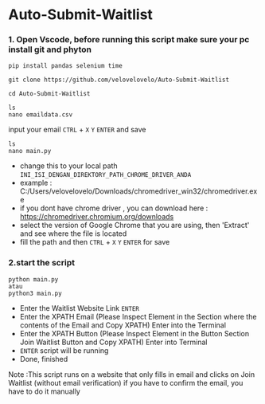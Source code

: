 # Auto-Submit-Waitlist

### 1. Open Vscode,  before running this script make sure your pc install git and phyton

```
pip install pandas selenium time
```

```
git clone https://github.com/velovelovelo/Auto-Submit-Waitlist
```
```
cd Auto-Submit-Waitlist
```
```
ls
nano emaildata.csv
```
input your email `CTRL` + `X` `Y` `ENTER` and save


```
ls
nano main.py
```
- change this to your local path `INI_ISI_DENGAN_DIREKTORY_PATH_CHROME_DRIVER_ANDA`
- example : C:/Users/velovelovelo/Downloads/chromedriver_win32/chromedriver.exe
- if you dont have chrome driver , you can download here : https://chromedriver.chromium.org/downloads
- select the  version of Google Chrome that you are using, then 'Extract' and see where the file is located
- fill the path and then `CTRL` + `X` `Y` `ENTER` for save


### 2.start the script

```
python main.py
atau
python3 main.py
```

- Enter the Waitlist Website Link `ENTER`
- Enter the XPATH Email (Please Inspect Element in the Section where the contents of the Email and Copy XPATH) Enter into the Terminal
- Enter the XPATH Button (Please Inspect Element in the Button Section Join Waitlist Button and Copy XPATH) Enter into Terminal
- `ENTER` script will be running
- Done, finished

Note :This script runs on a website that only fills in email and clicks on Join Waitlist (without email verification) if you have to confirm the email, you have to do it manually
